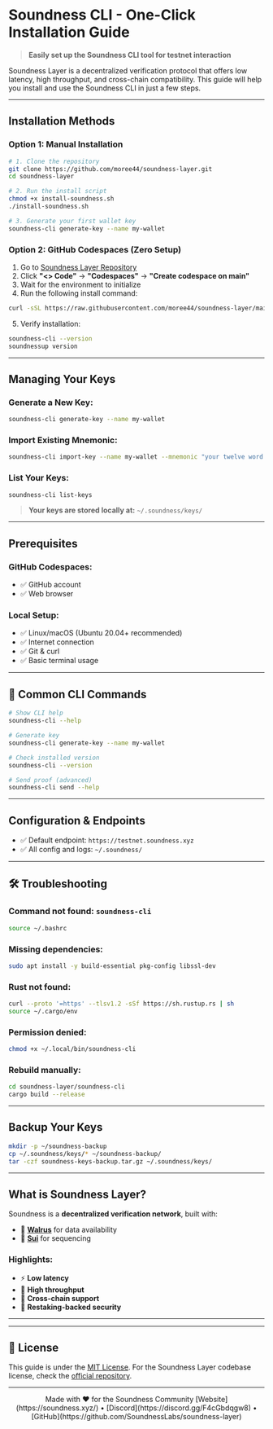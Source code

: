 # Soundness CLI - One-Click Installation Guide

> **Easily set up the Soundness CLI tool for testnet interaction**

Soundness Layer is a decentralized verification protocol that offers low latency, high throughput, and cross-chain compatibility. This guide will help you install and use the Soundness CLI in just a few steps.

---

##  Installation Methods

###  Option 1: Manual Installation

```bash
# 1. Clone the repository
git clone https://github.com/moree44/soundness-layer.git
cd soundness-layer

# 2. Run the install script
chmod +x install-soundness.sh
./install-soundness.sh

# 3. Generate your first wallet key
soundness-cli generate-key --name my-wallet
```

###  Option 2: GitHub Codespaces (Zero Setup)

1. Go to [Soundness Layer Repository](https://github.com/moree44/soundness-layer)
2. Click **"<> Code"** → **"Codespaces"** → **"Create codespace on main"**
3. Wait for the environment to initialize
4. Run the following install command:

```bash
curl -sSL https://raw.githubusercontent.com/moree44/soundness-layer/main/install-soundness.sh | bash
```

5. Verify installation:

```bash
soundness-cli --version
soundnessup version
```

---

##  Managing Your Keys

### Generate a New Key:

```bash
soundness-cli generate-key --name my-wallet
```
### Import Existing Mnemonic:

```bash
soundness-cli import-key --name my-wallet --mnemonic "your twelve word seed here"
```
### List Your Keys:

```bash
soundness-cli list-keys
```
>  **Your keys are stored locally at:** `~/.soundness/keys/`

---

##  Prerequisites

### GitHub Codespaces:

* ✅ GitHub account
* ✅ Web browser

### Local Setup:

* ✅ Linux/macOS (Ubuntu 20.04+ recommended)
* ✅ Internet connection
* ✅ Git & curl
* ✅ Basic terminal usage

---

## 🔧 Common CLI Commands

```bash
# Show CLI help
soundness-cli --help

# Generate key
soundness-cli generate-key --name my-wallet

# Check installed version
soundness-cli --version

# Send proof (advanced)
soundness-cli send --help
```

---

##  Configuration & Endpoints

* ✅ Default endpoint: `https://testnet.soundness.xyz`
* ✅ All config and logs: `~/.soundness/`

---

## 🛠 Troubleshooting

### Command not found: `soundness-cli`

```bash
source ~/.bashrc
```

### Missing dependencies:

```bash
sudo apt install -y build-essential pkg-config libssl-dev
```

### Rust not found:

```bash
curl --proto '=https' --tlsv1.2 -sSf https://sh.rustup.rs | sh
source ~/.cargo/env
```

### Permission denied:

```bash
chmod +x ~/.local/bin/soundness-cli
```

### Rebuild manually:

```bash
cd soundness-layer/soundness-cli
cargo build --release
```

---

##  Backup Your Keys

```bash
mkdir -p ~/soundness-backup
cp ~/.soundness/keys/* ~/soundness-backup/
tar -czf soundness-keys-backup.tar.gz ~/.soundness/keys/
```

---


##  What is Soundness Layer?

Soundness is a **decentralized verification network**, built with:

* 🔹 **[Walrus](https://www.walrus.xyz/)** for data availability
* 🔹 **[Sui](https://sui.io/)** for sequencing

### Highlights:

* ⚡ **Low latency**
* 🚀 **High throughput**
* 🔗 **Cross-chain support**
* 🔐 **Restaking-backed security**

---

---

## 📄 License

This guide is under the [MIT License](LICENSE). For the Soundness Layer codebase license, check the [official repository](https://github.com/SoundnessLabs/soundness-layer).

---

<div align="center">
  Made with ❤️ for the Soundness Community  
  [Website](https://soundness.xyz/) • [Discord](https://discord.gg/F4cGbdqgw8) • [GitHub](https://github.com/SoundnessLabs/soundness-layer)
</div>
